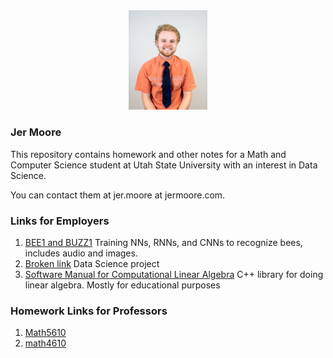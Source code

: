 <center><img src="IMG_7845_jeremiah.jpg" alt="Jer" title="Mugshot of Jer Moore"  width=25% class="center" /></center>

### Jer Moore

This repository contains homework and other notes for a Math and Computer Science student at Utah State University with an interest in Data Science.

You can contact them at jer.moore at jermoore.com.

### Links for Employers
1. [BEE1 and BUZZ1]() Training NNs, RNNs, and CNNs to recognize bees, includes audio and images.
2. [Broken link]() Data Science project  
3. [Software Manual for Computational Linear Algebra](https://thedegreeisalie.github.io/Math5610/softwareManual/) C++ library for doing linear algebra. Mostly for educational purposes 

### Homework Links for Professors 

1. [Math5610](https://thedegreeisalie.github.io/Math5610)
2. [math4610](https://thedegreeisalie.github.io/math4610)

